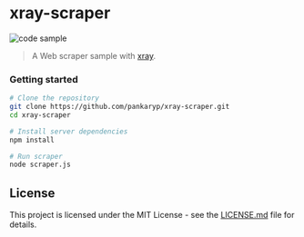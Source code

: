 # xray-scraper

![code sample](https://img.shields.io/badge/code-sample-yellowgreen.svg?style=flat-square)

> A Web scraper sample with [xray](https://github.com/matthewmueller/x-ray).

### Getting started
```sh
# Clone the repository
git clone https://github.com/pankaryp/xray-scraper.git
cd xray-scraper

# Install server dependencies
npm install

# Run scraper
node scraper.js
```

## License

This project is licensed under the MIT License - see the [LICENSE.md](LICENSE.md) file for details.
